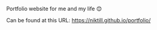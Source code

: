 Portfolio website for me and my life 😊

Can be found at this URL: https://niktill.github.io/portfolio/
